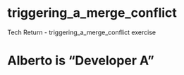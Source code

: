 # triggering_a_merge_conflict
Tech Return - triggering_a_merge_conflict exercise

# Alberto is “Developer A”
